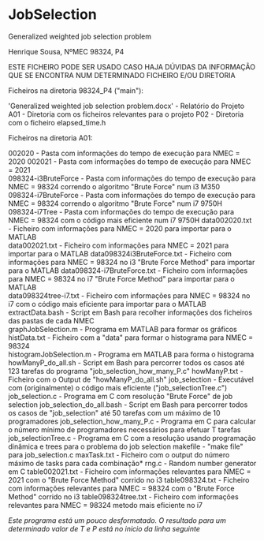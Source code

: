 # JobSelection
Generalized weighted job selection problem

Henrique Sousa, NºMEC 98324, P4

ESTE FICHEIRO PODE SER USADO CASO HAJA DÚVIDAS DA INFORMAÇÃO QUE SE ENCONTRA NUM DETERMINADO FICHEIRO E/OU DIRETORIA

Ficheiros na diretoria 98324_P4 ("main"):

 'Generalized weighted job selection problem.docx' - Relatório do Projeto
 A01 - Diretoria com os ficheiros relevantes para o projeto
 P02 - Diretoria com o ficheiro elapsed_time.h

Ficheiros na diretoria A01:

 002020 - Pasta com informações do tempo de execução para NMEC = 2020
 002021 - Pasta com informações do tempo de execução para NMEC = 2021                                            
 098324-i3BruteForce - Pasta com informações do tempo de execução para NMEC = 98324 correndo o algoritmo "Brute Force" num i3 M350  
 098324-i7BruteForce - Pasta com informações do tempo de execução para NMEC = 98324 correndo o algoritmo "Brute Force" num i7 9750H                                          
 098324-i7Tree - Pasta com informações do tempo de execução para NMEC = 98324 com o código mais eficiente num i7 9750H
 data002020.txt - Ficheiro com informações para NMEC = 2020 para importar para o MATLAB        
 data002021.txt - Ficheiro com informações para NMEC = 2021 para importar para o MATLAB
 data098324i3BruteForce.txt - Ficheiro com informações para NMEC = 98324 no i3 "Brute Force Method" para importar para o MATLAB 
 data098324-i7BruteForce.txt - Ficheiro com informações para NMEC = 98324 no i7 "Brute Force Method" para importar para o MATLAB                               
 data098324tree-i7.txt - Ficheiro com informações para NMEC = 98324 no i7 com o código mais eficiente para importar para o MATLAB                              
 extractData.bash - Script em Bash para recolher informações dos ficheiros das pastas de cada NMEC                                   
 graphJobSelection.m - Programa em MATLAB para formar os gráficos
 histData.txt - Ficheiro com a "data" para formar o histograma para NMEC = 98324                                      
 histogramJobSelection.m - Programa em MATLAB para forma o histograma
 howManyP_do_all.sh - Script em Bash para percorrer todos os casos até 123 tarefas do programa "job_selection_how_many_P.c"
 howManyP.txt - Ficheiro com o Output de "howManyP_do_all.sh"
 job_selection - Executável com (originalmente) o código mais eficiente ("job_selectionTree.c")
 job_selection.c - Programa em C com resolução "Brute Force" de job selection
 job_selection_do_all.bash - Script em Bash para percorrer todos os casos de "job_selection" até 50 tarefas com um máximo de 10 programadores
 job_selection_how_many_P.c - Programa em C para calcular o número mínimo de programadores necessários para efetuar T tarefas
 job_selectionTree.c - Programa em C com a resolução usando programação dinâmica e trees para o problema do job selection
 makefile - "make file" para job_selection.c
 maxTask.txt - Ficheiro com o output do número máximo de tasks para cada combinação*
 rng.c - Random number generator em C
 table002021.txt - Ficheiro com informações relevantes para NMEC = 2021 com o "Brute Force Method" corrido no i3
 table098324.txt - Ficheiro com informações relevantes para NMEC = 98324 com o "Brute Force Method" corrido no i3
 table098324tree.txt - Ficheiro com informações relevantes para NMEC = 98324 metodo mais eficiente no i7
 
 *Este programa está um pouco desformatado. O resultado para um determinado valor de T e P está no inicio da linha seguinte*

